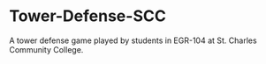 # Tower-Defense-SCC
A tower defense game played by students in EGR-104 at St. Charles Community College.
